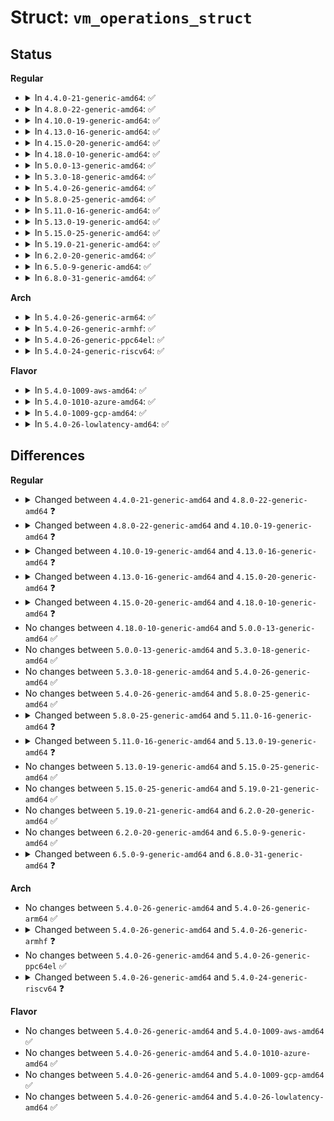 # Struct: <code>vm_operations_struct</code>

## Status
<b>Regular</b>
<ul>
<li>
<details>
<summary>In <code>4.4.0-21-generic-amd64</code>: ✅</summary>

```c
struct vm_operations_struct {
    void (*)(struct vm_area_struct *) open;
    void (*)(struct vm_area_struct *) close;
    int (*)(struct vm_area_struct *) mremap;
    int (*)(struct vm_area_struct *, struct vm_fault *) fault;
    int (*)(struct vm_area_struct *, long unsigned int, pmd_t *, unsigned int) pmd_fault;
    void (*)(struct vm_area_struct *, struct vm_fault *) map_pages;
    int (*)(struct vm_area_struct *, struct vm_fault *) page_mkwrite;
    int (*)(struct vm_area_struct *, struct vm_fault *) pfn_mkwrite;
    int (*)(struct vm_area_struct *, long unsigned int, void *, int, int) access;
    const char * (*)(struct vm_area_struct *) name;
    int (*)(struct vm_area_struct *, struct mempolicy *) set_policy;
    struct mempolicy * (*)(struct vm_area_struct *, long unsigned int) get_policy;
    struct page * (*)(struct vm_area_struct *, long unsigned int) find_special_page;
}
```
</details>
</li>
<li>
<details>
<summary>In <code>4.8.0-22-generic-amd64</code>: ✅</summary>

```c
struct vm_operations_struct {
    void (*)(struct vm_area_struct *) open;
    void (*)(struct vm_area_struct *) close;
    int (*)(struct vm_area_struct *) mremap;
    int (*)(struct vm_area_struct *, struct vm_fault *) fault;
    int (*)(struct vm_area_struct *, long unsigned int, pmd_t *, unsigned int) pmd_fault;
    void (*)(struct fault_env *, long unsigned int, long unsigned int) map_pages;
    int (*)(struct vm_area_struct *, struct vm_fault *) page_mkwrite;
    int (*)(struct vm_area_struct *, struct vm_fault *) pfn_mkwrite;
    int (*)(struct vm_area_struct *, long unsigned int, void *, int, int) access;
    const char * (*)(struct vm_area_struct *) name;
    int (*)(struct vm_area_struct *, struct mempolicy *) set_policy;
    struct mempolicy * (*)(struct vm_area_struct *, long unsigned int) get_policy;
    struct page * (*)(struct vm_area_struct *, long unsigned int) find_special_page;
}
```
</details>
</li>
<li>
<details>
<summary>In <code>4.10.0-19-generic-amd64</code>: ✅</summary>

```c
struct vm_operations_struct {
    void (*)(struct vm_area_struct *) open;
    void (*)(struct vm_area_struct *) close;
    int (*)(struct vm_area_struct *) mremap;
    int (*)(struct vm_area_struct *, struct vm_fault *) fault;
    int (*)(struct vm_area_struct *, long unsigned int, pmd_t *, unsigned int) pmd_fault;
    void (*)(struct vm_fault *, long unsigned int, long unsigned int) map_pages;
    int (*)(struct vm_area_struct *, struct vm_fault *) page_mkwrite;
    int (*)(struct vm_area_struct *, struct vm_fault *) pfn_mkwrite;
    int (*)(struct vm_area_struct *, long unsigned int, void *, int, int) access;
    const char * (*)(struct vm_area_struct *) name;
    int (*)(struct vm_area_struct *, struct mempolicy *) set_policy;
    struct mempolicy * (*)(struct vm_area_struct *, long unsigned int) get_policy;
    struct page * (*)(struct vm_area_struct *, long unsigned int) find_special_page;
}
```
</details>
</li>
<li>
<details>
<summary>In <code>4.13.0-16-generic-amd64</code>: ✅</summary>

```c
struct vm_operations_struct {
    void (*)(struct vm_area_struct *) open;
    void (*)(struct vm_area_struct *) close;
    int (*)(struct vm_area_struct *) mremap;
    int (*)(struct vm_fault *) fault;
    int (*)(struct vm_fault *, enum page_entry_size) huge_fault;
    void (*)(struct vm_fault *, long unsigned int, long unsigned int) map_pages;
    int (*)(struct vm_fault *) page_mkwrite;
    int (*)(struct vm_fault *) pfn_mkwrite;
    int (*)(struct vm_area_struct *, long unsigned int, void *, int, int) access;
    const char * (*)(struct vm_area_struct *) name;
    int (*)(struct vm_area_struct *, struct mempolicy *) set_policy;
    struct mempolicy * (*)(struct vm_area_struct *, long unsigned int) get_policy;
    struct page * (*)(struct vm_area_struct *, long unsigned int) find_special_page;
}
```
</details>
</li>
<li>
<details>
<summary>In <code>4.15.0-20-generic-amd64</code>: ✅</summary>

```c
struct vm_operations_struct {
    void (*)(struct vm_area_struct *) open;
    void (*)(struct vm_area_struct *) close;
    int (*)(struct vm_area_struct *, long unsigned int) split;
    int (*)(struct vm_area_struct *) mremap;
    int (*)(struct vm_fault *) fault;
    int (*)(struct vm_fault *, enum page_entry_size) huge_fault;
    void (*)(struct vm_fault *, long unsigned int, long unsigned int) map_pages;
    int (*)(struct vm_fault *) page_mkwrite;
    int (*)(struct vm_fault *) pfn_mkwrite;
    int (*)(struct vm_area_struct *, long unsigned int, void *, int, int) access;
    const char * (*)(struct vm_area_struct *) name;
    int (*)(struct vm_area_struct *, struct mempolicy *) set_policy;
    struct mempolicy * (*)(struct vm_area_struct *, long unsigned int) get_policy;
    struct page * (*)(struct vm_area_struct *, long unsigned int) find_special_page;
}
```
</details>
</li>
<li>
<details>
<summary>In <code>4.18.0-10-generic-amd64</code>: ✅</summary>

```c
struct vm_operations_struct {
    void (*)(struct vm_area_struct *) open;
    void (*)(struct vm_area_struct *) close;
    int (*)(struct vm_area_struct *, long unsigned int) split;
    int (*)(struct vm_area_struct *) mremap;
    vm_fault_t (*)(struct vm_fault *) fault;
    vm_fault_t (*)(struct vm_fault *, enum page_entry_size) huge_fault;
    void (*)(struct vm_fault *, long unsigned int, long unsigned int) map_pages;
    long unsigned int (*)(struct vm_area_struct *) pagesize;
    vm_fault_t (*)(struct vm_fault *) page_mkwrite;
    vm_fault_t (*)(struct vm_fault *) pfn_mkwrite;
    int (*)(struct vm_area_struct *, long unsigned int, void *, int, int) access;
    const char * (*)(struct vm_area_struct *) name;
    int (*)(struct vm_area_struct *, struct mempolicy *) set_policy;
    struct mempolicy * (*)(struct vm_area_struct *, long unsigned int) get_policy;
    struct page * (*)(struct vm_area_struct *, long unsigned int) find_special_page;
}
```
</details>
</li>
<li>
<details>
<summary>In <code>5.0.0-13-generic-amd64</code>: ✅</summary>

```c
struct vm_operations_struct {
    void (*)(struct vm_area_struct *) open;
    void (*)(struct vm_area_struct *) close;
    int (*)(struct vm_area_struct *, long unsigned int) split;
    int (*)(struct vm_area_struct *) mremap;
    vm_fault_t (*)(struct vm_fault *) fault;
    vm_fault_t (*)(struct vm_fault *, enum page_entry_size) huge_fault;
    void (*)(struct vm_fault *, long unsigned int, long unsigned int) map_pages;
    long unsigned int (*)(struct vm_area_struct *) pagesize;
    vm_fault_t (*)(struct vm_fault *) page_mkwrite;
    vm_fault_t (*)(struct vm_fault *) pfn_mkwrite;
    int (*)(struct vm_area_struct *, long unsigned int, void *, int, int) access;
    const char * (*)(struct vm_area_struct *) name;
    int (*)(struct vm_area_struct *, struct mempolicy *) set_policy;
    struct mempolicy * (*)(struct vm_area_struct *, long unsigned int) get_policy;
    struct page * (*)(struct vm_area_struct *, long unsigned int) find_special_page;
}
```
</details>
</li>
<li>
<details>
<summary>In <code>5.3.0-18-generic-amd64</code>: ✅</summary>

```c
struct vm_operations_struct {
    void (*)(struct vm_area_struct *) open;
    void (*)(struct vm_area_struct *) close;
    int (*)(struct vm_area_struct *, long unsigned int) split;
    int (*)(struct vm_area_struct *) mremap;
    vm_fault_t (*)(struct vm_fault *) fault;
    vm_fault_t (*)(struct vm_fault *, enum page_entry_size) huge_fault;
    void (*)(struct vm_fault *, long unsigned int, long unsigned int) map_pages;
    long unsigned int (*)(struct vm_area_struct *) pagesize;
    vm_fault_t (*)(struct vm_fault *) page_mkwrite;
    vm_fault_t (*)(struct vm_fault *) pfn_mkwrite;
    int (*)(struct vm_area_struct *, long unsigned int, void *, int, int) access;
    const char * (*)(struct vm_area_struct *) name;
    int (*)(struct vm_area_struct *, struct mempolicy *) set_policy;
    struct mempolicy * (*)(struct vm_area_struct *, long unsigned int) get_policy;
    struct page * (*)(struct vm_area_struct *, long unsigned int) find_special_page;
}
```
</details>
</li>
<li>
<details>
<summary>In <code>5.4.0-26-generic-amd64</code>: ✅</summary>

```c
struct vm_operations_struct {
    void (*)(struct vm_area_struct *) open;
    void (*)(struct vm_area_struct *) close;
    int (*)(struct vm_area_struct *, long unsigned int) split;
    int (*)(struct vm_area_struct *) mremap;
    vm_fault_t (*)(struct vm_fault *) fault;
    vm_fault_t (*)(struct vm_fault *, enum page_entry_size) huge_fault;
    void (*)(struct vm_fault *, long unsigned int, long unsigned int) map_pages;
    long unsigned int (*)(struct vm_area_struct *) pagesize;
    vm_fault_t (*)(struct vm_fault *) page_mkwrite;
    vm_fault_t (*)(struct vm_fault *) pfn_mkwrite;
    int (*)(struct vm_area_struct *, long unsigned int, void *, int, int) access;
    const char * (*)(struct vm_area_struct *) name;
    int (*)(struct vm_area_struct *, struct mempolicy *) set_policy;
    struct mempolicy * (*)(struct vm_area_struct *, long unsigned int) get_policy;
    struct page * (*)(struct vm_area_struct *, long unsigned int) find_special_page;
}
```
</details>
</li>
<li>
<details>
<summary>In <code>5.8.0-25-generic-amd64</code>: ✅</summary>

```c
struct vm_operations_struct {
    void (*)(struct vm_area_struct *) open;
    void (*)(struct vm_area_struct *) close;
    int (*)(struct vm_area_struct *, long unsigned int) split;
    int (*)(struct vm_area_struct *) mremap;
    vm_fault_t (*)(struct vm_fault *) fault;
    vm_fault_t (*)(struct vm_fault *, enum page_entry_size) huge_fault;
    void (*)(struct vm_fault *, long unsigned int, long unsigned int) map_pages;
    long unsigned int (*)(struct vm_area_struct *) pagesize;
    vm_fault_t (*)(struct vm_fault *) page_mkwrite;
    vm_fault_t (*)(struct vm_fault *) pfn_mkwrite;
    int (*)(struct vm_area_struct *, long unsigned int, void *, int, int) access;
    const char * (*)(struct vm_area_struct *) name;
    int (*)(struct vm_area_struct *, struct mempolicy *) set_policy;
    struct mempolicy * (*)(struct vm_area_struct *, long unsigned int) get_policy;
    struct page * (*)(struct vm_area_struct *, long unsigned int) find_special_page;
}
```
</details>
</li>
<li>
<details>
<summary>In <code>5.11.0-16-generic-amd64</code>: ✅</summary>

```c
struct vm_operations_struct {
    void (*)(struct vm_area_struct *) open;
    void (*)(struct vm_area_struct *) close;
    int (*)(struct vm_area_struct *, long unsigned int) may_split;
    int (*)(struct vm_area_struct *, long unsigned int) mremap;
    int (*)(struct vm_area_struct *, long unsigned int, long unsigned int, long unsigned int) mprotect;
    vm_fault_t (*)(struct vm_fault *) fault;
    vm_fault_t (*)(struct vm_fault *, enum page_entry_size) huge_fault;
    void (*)(struct vm_fault *, long unsigned int, long unsigned int) map_pages;
    long unsigned int (*)(struct vm_area_struct *) pagesize;
    vm_fault_t (*)(struct vm_fault *) page_mkwrite;
    vm_fault_t (*)(struct vm_fault *) pfn_mkwrite;
    int (*)(struct vm_area_struct *, long unsigned int, void *, int, int) access;
    const char * (*)(struct vm_area_struct *) name;
    int (*)(struct vm_area_struct *, struct mempolicy *) set_policy;
    struct mempolicy * (*)(struct vm_area_struct *, long unsigned int) get_policy;
    struct page * (*)(struct vm_area_struct *, long unsigned int) find_special_page;
}
```
</details>
</li>
<li>
<details>
<summary>In <code>5.13.0-19-generic-amd64</code>: ✅</summary>

```c
struct vm_operations_struct {
    void (*)(struct vm_area_struct *) open;
    void (*)(struct vm_area_struct *) close;
    int (*)(struct vm_area_struct *, long unsigned int) may_split;
    int (*)(struct vm_area_struct *) mremap;
    int (*)(struct vm_area_struct *, long unsigned int, long unsigned int, long unsigned int) mprotect;
    vm_fault_t (*)(struct vm_fault *) fault;
    vm_fault_t (*)(struct vm_fault *, enum page_entry_size) huge_fault;
    vm_fault_t (*)(struct vm_fault *, long unsigned int, long unsigned int) map_pages;
    long unsigned int (*)(struct vm_area_struct *) pagesize;
    vm_fault_t (*)(struct vm_fault *) page_mkwrite;
    vm_fault_t (*)(struct vm_fault *) pfn_mkwrite;
    int (*)(struct vm_area_struct *, long unsigned int, void *, int, int) access;
    const char * (*)(struct vm_area_struct *) name;
    int (*)(struct vm_area_struct *, struct mempolicy *) set_policy;
    struct mempolicy * (*)(struct vm_area_struct *, long unsigned int) get_policy;
    struct page * (*)(struct vm_area_struct *, long unsigned int) find_special_page;
}
```
</details>
</li>
<li>
<details>
<summary>In <code>5.15.0-25-generic-amd64</code>: ✅</summary>

```c
struct vm_operations_struct {
    void (*)(struct vm_area_struct *) open;
    void (*)(struct vm_area_struct *) close;
    int (*)(struct vm_area_struct *, long unsigned int) may_split;
    int (*)(struct vm_area_struct *) mremap;
    int (*)(struct vm_area_struct *, long unsigned int, long unsigned int, long unsigned int) mprotect;
    vm_fault_t (*)(struct vm_fault *) fault;
    vm_fault_t (*)(struct vm_fault *, enum page_entry_size) huge_fault;
    vm_fault_t (*)(struct vm_fault *, long unsigned int, long unsigned int) map_pages;
    long unsigned int (*)(struct vm_area_struct *) pagesize;
    vm_fault_t (*)(struct vm_fault *) page_mkwrite;
    vm_fault_t (*)(struct vm_fault *) pfn_mkwrite;
    int (*)(struct vm_area_struct *, long unsigned int, void *, int, int) access;
    const char * (*)(struct vm_area_struct *) name;
    int (*)(struct vm_area_struct *, struct mempolicy *) set_policy;
    struct mempolicy * (*)(struct vm_area_struct *, long unsigned int) get_policy;
    struct page * (*)(struct vm_area_struct *, long unsigned int) find_special_page;
}
```
</details>
</li>
<li>
<details>
<summary>In <code>5.19.0-21-generic-amd64</code>: ✅</summary>

```c
struct vm_operations_struct {
    void (*)(struct vm_area_struct *) open;
    void (*)(struct vm_area_struct *) close;
    int (*)(struct vm_area_struct *, long unsigned int) may_split;
    int (*)(struct vm_area_struct *) mremap;
    int (*)(struct vm_area_struct *, long unsigned int, long unsigned int, long unsigned int) mprotect;
    vm_fault_t (*)(struct vm_fault *) fault;
    vm_fault_t (*)(struct vm_fault *, enum page_entry_size) huge_fault;
    vm_fault_t (*)(struct vm_fault *, long unsigned int, long unsigned int) map_pages;
    long unsigned int (*)(struct vm_area_struct *) pagesize;
    vm_fault_t (*)(struct vm_fault *) page_mkwrite;
    vm_fault_t (*)(struct vm_fault *) pfn_mkwrite;
    int (*)(struct vm_area_struct *, long unsigned int, void *, int, int) access;
    const char * (*)(struct vm_area_struct *) name;
    int (*)(struct vm_area_struct *, struct mempolicy *) set_policy;
    struct mempolicy * (*)(struct vm_area_struct *, long unsigned int) get_policy;
    struct page * (*)(struct vm_area_struct *, long unsigned int) find_special_page;
}
```
</details>
</li>
<li>
<details>
<summary>In <code>6.2.0-20-generic-amd64</code>: ✅</summary>

```c
struct vm_operations_struct {
    void (*)(struct vm_area_struct *) open;
    void (*)(struct vm_area_struct *) close;
    int (*)(struct vm_area_struct *, long unsigned int) may_split;
    int (*)(struct vm_area_struct *) mremap;
    int (*)(struct vm_area_struct *, long unsigned int, long unsigned int, long unsigned int) mprotect;
    vm_fault_t (*)(struct vm_fault *) fault;
    vm_fault_t (*)(struct vm_fault *, enum page_entry_size) huge_fault;
    vm_fault_t (*)(struct vm_fault *, long unsigned int, long unsigned int) map_pages;
    long unsigned int (*)(struct vm_area_struct *) pagesize;
    vm_fault_t (*)(struct vm_fault *) page_mkwrite;
    vm_fault_t (*)(struct vm_fault *) pfn_mkwrite;
    int (*)(struct vm_area_struct *, long unsigned int, void *, int, int) access;
    const char * (*)(struct vm_area_struct *) name;
    int (*)(struct vm_area_struct *, struct mempolicy *) set_policy;
    struct mempolicy * (*)(struct vm_area_struct *, long unsigned int) get_policy;
    struct page * (*)(struct vm_area_struct *, long unsigned int) find_special_page;
}
```
</details>
</li>
<li>
<details>
<summary>In <code>6.5.0-9-generic-amd64</code>: ✅</summary>

```c
struct vm_operations_struct {
    void (*)(struct vm_area_struct *) open;
    void (*)(struct vm_area_struct *) close;
    int (*)(struct vm_area_struct *, long unsigned int) may_split;
    int (*)(struct vm_area_struct *) mremap;
    int (*)(struct vm_area_struct *, long unsigned int, long unsigned int, long unsigned int) mprotect;
    vm_fault_t (*)(struct vm_fault *) fault;
    vm_fault_t (*)(struct vm_fault *, enum page_entry_size) huge_fault;
    vm_fault_t (*)(struct vm_fault *, long unsigned int, long unsigned int) map_pages;
    long unsigned int (*)(struct vm_area_struct *) pagesize;
    vm_fault_t (*)(struct vm_fault *) page_mkwrite;
    vm_fault_t (*)(struct vm_fault *) pfn_mkwrite;
    int (*)(struct vm_area_struct *, long unsigned int, void *, int, int) access;
    const char * (*)(struct vm_area_struct *) name;
    int (*)(struct vm_area_struct *, struct mempolicy *) set_policy;
    struct mempolicy * (*)(struct vm_area_struct *, long unsigned int) get_policy;
    struct page * (*)(struct vm_area_struct *, long unsigned int) find_special_page;
}
```
</details>
</li>
<li>
<details>
<summary>In <code>6.8.0-31-generic-amd64</code>: ✅</summary>

```c
struct vm_operations_struct {
    void (*)(struct vm_area_struct *) open;
    void (*)(struct vm_area_struct *) close;
    int (*)(struct vm_area_struct *, long unsigned int) may_split;
    int (*)(struct vm_area_struct *) mremap;
    int (*)(struct vm_area_struct *, long unsigned int, long unsigned int, long unsigned int) mprotect;
    vm_fault_t (*)(struct vm_fault *) fault;
    vm_fault_t (*)(struct vm_fault *, unsigned int) huge_fault;
    vm_fault_t (*)(struct vm_fault *, long unsigned int, long unsigned int) map_pages;
    long unsigned int (*)(struct vm_area_struct *) pagesize;
    vm_fault_t (*)(struct vm_fault *) page_mkwrite;
    vm_fault_t (*)(struct vm_fault *) pfn_mkwrite;
    int (*)(struct vm_area_struct *, long unsigned int, void *, int, int) access;
    const char * (*)(struct vm_area_struct *) name;
    int (*)(struct vm_area_struct *, struct mempolicy *) set_policy;
    struct mempolicy * (*)(struct vm_area_struct *, long unsigned int, long unsigned int *) get_policy;
    struct page * (*)(struct vm_area_struct *, long unsigned int) find_special_page;
}
```
</details>
</li>
</ul>
<b>Arch</b>
<ul>
<li>
<details>
<summary>In <code>5.4.0-26-generic-arm64</code>: ✅</summary>

```c
struct vm_operations_struct {
    void (*)(struct vm_area_struct *) open;
    void (*)(struct vm_area_struct *) close;
    int (*)(struct vm_area_struct *, long unsigned int) split;
    int (*)(struct vm_area_struct *) mremap;
    vm_fault_t (*)(struct vm_fault *) fault;
    vm_fault_t (*)(struct vm_fault *, enum page_entry_size) huge_fault;
    void (*)(struct vm_fault *, long unsigned int, long unsigned int) map_pages;
    long unsigned int (*)(struct vm_area_struct *) pagesize;
    vm_fault_t (*)(struct vm_fault *) page_mkwrite;
    vm_fault_t (*)(struct vm_fault *) pfn_mkwrite;
    int (*)(struct vm_area_struct *, long unsigned int, void *, int, int) access;
    const char * (*)(struct vm_area_struct *) name;
    int (*)(struct vm_area_struct *, struct mempolicy *) set_policy;
    struct mempolicy * (*)(struct vm_area_struct *, long unsigned int) get_policy;
    struct page * (*)(struct vm_area_struct *, long unsigned int) find_special_page;
}
```
</details>
</li>
<li>
<details>
<summary>In <code>5.4.0-26-generic-armhf</code>: ✅</summary>

```c
struct vm_operations_struct {
    void (*)(struct vm_area_struct *) open;
    void (*)(struct vm_area_struct *) close;
    int (*)(struct vm_area_struct *, long unsigned int) split;
    int (*)(struct vm_area_struct *) mremap;
    vm_fault_t (*)(struct vm_fault *) fault;
    vm_fault_t (*)(struct vm_fault *, enum page_entry_size) huge_fault;
    void (*)(struct vm_fault *, long unsigned int, long unsigned int) map_pages;
    long unsigned int (*)(struct vm_area_struct *) pagesize;
    vm_fault_t (*)(struct vm_fault *) page_mkwrite;
    vm_fault_t (*)(struct vm_fault *) pfn_mkwrite;
    int (*)(struct vm_area_struct *, long unsigned int, void *, int, int) access;
    const char * (*)(struct vm_area_struct *) name;
    struct page * (*)(struct vm_area_struct *, long unsigned int) find_special_page;
}
```
</details>
</li>
<li>
<details>
<summary>In <code>5.4.0-26-generic-ppc64el</code>: ✅</summary>

```c
struct vm_operations_struct {
    void (*)(struct vm_area_struct *) open;
    void (*)(struct vm_area_struct *) close;
    int (*)(struct vm_area_struct *, long unsigned int) split;
    int (*)(struct vm_area_struct *) mremap;
    vm_fault_t (*)(struct vm_fault *) fault;
    vm_fault_t (*)(struct vm_fault *, enum page_entry_size) huge_fault;
    void (*)(struct vm_fault *, long unsigned int, long unsigned int) map_pages;
    long unsigned int (*)(struct vm_area_struct *) pagesize;
    vm_fault_t (*)(struct vm_fault *) page_mkwrite;
    vm_fault_t (*)(struct vm_fault *) pfn_mkwrite;
    int (*)(struct vm_area_struct *, long unsigned int, void *, int, int) access;
    const char * (*)(struct vm_area_struct *) name;
    int (*)(struct vm_area_struct *, struct mempolicy *) set_policy;
    struct mempolicy * (*)(struct vm_area_struct *, long unsigned int) get_policy;
    struct page * (*)(struct vm_area_struct *, long unsigned int) find_special_page;
}
```
</details>
</li>
<li>
<details>
<summary>In <code>5.4.0-24-generic-riscv64</code>: ✅</summary>

```c
struct vm_operations_struct {
    void (*)(struct vm_area_struct *) open;
    void (*)(struct vm_area_struct *) close;
    int (*)(struct vm_area_struct *, long unsigned int) split;
    int (*)(struct vm_area_struct *) mremap;
    vm_fault_t (*)(struct vm_fault *) fault;
    vm_fault_t (*)(struct vm_fault *, enum page_entry_size) huge_fault;
    void (*)(struct vm_fault *, long unsigned int, long unsigned int) map_pages;
    long unsigned int (*)(struct vm_area_struct *) pagesize;
    vm_fault_t (*)(struct vm_fault *) page_mkwrite;
    vm_fault_t (*)(struct vm_fault *) pfn_mkwrite;
    int (*)(struct vm_area_struct *, long unsigned int, void *, int, int) access;
    const char * (*)(struct vm_area_struct *) name;
    struct page * (*)(struct vm_area_struct *, long unsigned int) find_special_page;
}
```
</details>
</li>
</ul>
<b>Flavor</b>
<ul>
<li>
<details>
<summary>In <code>5.4.0-1009-aws-amd64</code>: ✅</summary>

```c
struct vm_operations_struct {
    void (*)(struct vm_area_struct *) open;
    void (*)(struct vm_area_struct *) close;
    int (*)(struct vm_area_struct *, long unsigned int) split;
    int (*)(struct vm_area_struct *) mremap;
    vm_fault_t (*)(struct vm_fault *) fault;
    vm_fault_t (*)(struct vm_fault *, enum page_entry_size) huge_fault;
    void (*)(struct vm_fault *, long unsigned int, long unsigned int) map_pages;
    long unsigned int (*)(struct vm_area_struct *) pagesize;
    vm_fault_t (*)(struct vm_fault *) page_mkwrite;
    vm_fault_t (*)(struct vm_fault *) pfn_mkwrite;
    int (*)(struct vm_area_struct *, long unsigned int, void *, int, int) access;
    const char * (*)(struct vm_area_struct *) name;
    int (*)(struct vm_area_struct *, struct mempolicy *) set_policy;
    struct mempolicy * (*)(struct vm_area_struct *, long unsigned int) get_policy;
    struct page * (*)(struct vm_area_struct *, long unsigned int) find_special_page;
}
```
</details>
</li>
<li>
<details>
<summary>In <code>5.4.0-1010-azure-amd64</code>: ✅</summary>

```c
struct vm_operations_struct {
    void (*)(struct vm_area_struct *) open;
    void (*)(struct vm_area_struct *) close;
    int (*)(struct vm_area_struct *, long unsigned int) split;
    int (*)(struct vm_area_struct *) mremap;
    vm_fault_t (*)(struct vm_fault *) fault;
    vm_fault_t (*)(struct vm_fault *, enum page_entry_size) huge_fault;
    void (*)(struct vm_fault *, long unsigned int, long unsigned int) map_pages;
    long unsigned int (*)(struct vm_area_struct *) pagesize;
    vm_fault_t (*)(struct vm_fault *) page_mkwrite;
    vm_fault_t (*)(struct vm_fault *) pfn_mkwrite;
    int (*)(struct vm_area_struct *, long unsigned int, void *, int, int) access;
    const char * (*)(struct vm_area_struct *) name;
    int (*)(struct vm_area_struct *, struct mempolicy *) set_policy;
    struct mempolicy * (*)(struct vm_area_struct *, long unsigned int) get_policy;
    struct page * (*)(struct vm_area_struct *, long unsigned int) find_special_page;
}
```
</details>
</li>
<li>
<details>
<summary>In <code>5.4.0-1009-gcp-amd64</code>: ✅</summary>

```c
struct vm_operations_struct {
    void (*)(struct vm_area_struct *) open;
    void (*)(struct vm_area_struct *) close;
    int (*)(struct vm_area_struct *, long unsigned int) split;
    int (*)(struct vm_area_struct *) mremap;
    vm_fault_t (*)(struct vm_fault *) fault;
    vm_fault_t (*)(struct vm_fault *, enum page_entry_size) huge_fault;
    void (*)(struct vm_fault *, long unsigned int, long unsigned int) map_pages;
    long unsigned int (*)(struct vm_area_struct *) pagesize;
    vm_fault_t (*)(struct vm_fault *) page_mkwrite;
    vm_fault_t (*)(struct vm_fault *) pfn_mkwrite;
    int (*)(struct vm_area_struct *, long unsigned int, void *, int, int) access;
    const char * (*)(struct vm_area_struct *) name;
    int (*)(struct vm_area_struct *, struct mempolicy *) set_policy;
    struct mempolicy * (*)(struct vm_area_struct *, long unsigned int) get_policy;
    struct page * (*)(struct vm_area_struct *, long unsigned int) find_special_page;
}
```
</details>
</li>
<li>
<details>
<summary>In <code>5.4.0-26-lowlatency-amd64</code>: ✅</summary>

```c
struct vm_operations_struct {
    void (*)(struct vm_area_struct *) open;
    void (*)(struct vm_area_struct *) close;
    int (*)(struct vm_area_struct *, long unsigned int) split;
    int (*)(struct vm_area_struct *) mremap;
    vm_fault_t (*)(struct vm_fault *) fault;
    vm_fault_t (*)(struct vm_fault *, enum page_entry_size) huge_fault;
    void (*)(struct vm_fault *, long unsigned int, long unsigned int) map_pages;
    long unsigned int (*)(struct vm_area_struct *) pagesize;
    vm_fault_t (*)(struct vm_fault *) page_mkwrite;
    vm_fault_t (*)(struct vm_fault *) pfn_mkwrite;
    int (*)(struct vm_area_struct *, long unsigned int, void *, int, int) access;
    const char * (*)(struct vm_area_struct *) name;
    int (*)(struct vm_area_struct *, struct mempolicy *) set_policy;
    struct mempolicy * (*)(struct vm_area_struct *, long unsigned int) get_policy;
    struct page * (*)(struct vm_area_struct *, long unsigned int) find_special_page;
}
```
</details>
</li>
</ul>

## Differences
<b>Regular</b>
<ul>
<li>
<details>
<summary>Changed between <code>4.4.0-21-generic-amd64</code> and <code>4.8.0-22-generic-amd64</code> ❓</summary>
<ul>
<li>
<b>Field type changed. </b>
<code>void (*)(struct vm_area_struct *, struct vm_fault *) map_pages</code> ➡️ <code>void (*)(struct fault_env *, long unsigned int, long unsigned int) map_pages</code>
</li>
</ul>
</details>
</li>
<li>
<details>
<summary>Changed between <code>4.8.0-22-generic-amd64</code> and <code>4.10.0-19-generic-amd64</code> ❓</summary>
<ul>
<li>
<b>Field type changed. </b>
<code>void (*)(struct fault_env *, long unsigned int, long unsigned int) map_pages</code> ➡️ <code>void (*)(struct vm_fault *, long unsigned int, long unsigned int) map_pages</code>
</li>
</ul>
</details>
</li>
<li>
<details>
<summary>Changed between <code>4.10.0-19-generic-amd64</code> and <code>4.13.0-16-generic-amd64</code> ❓</summary>
<ul>
<li>
<b>Field added. </b>
<code>int (*)(struct vm_fault *, enum page_entry_size) huge_fault</code>
</li>
<li>
<b>Field removed. </b>
<code>int (*)(struct vm_area_struct *, long unsigned int, pmd_t *, unsigned int) pmd_fault</code>
</li>
<li>
<b>Field type changed. </b>
<code>int (*)(struct vm_area_struct *, struct vm_fault *) fault</code> ➡️ <code>int (*)(struct vm_fault *) fault</code>
</li>
<li>
<b>Field type changed. </b>
<code>int (*)(struct vm_area_struct *, struct vm_fault *) page_mkwrite</code> ➡️ <code>int (*)(struct vm_fault *) page_mkwrite</code>
</li>
<li>
<b>Field type changed. </b>
<code>int (*)(struct vm_area_struct *, struct vm_fault *) pfn_mkwrite</code> ➡️ <code>int (*)(struct vm_fault *) pfn_mkwrite</code>
</li>
</ul>
</details>
</li>
<li>
<details>
<summary>Changed between <code>4.13.0-16-generic-amd64</code> and <code>4.15.0-20-generic-amd64</code> ❓</summary>
<ul>
<li>
<b>Field added. </b>
<code>int (*)(struct vm_area_struct *, long unsigned int) split</code>
</li>
</ul>
</details>
</li>
<li>
<details>
<summary>Changed between <code>4.15.0-20-generic-amd64</code> and <code>4.18.0-10-generic-amd64</code> ❓</summary>
<ul>
<li>
<b>Field added. </b>
<code>long unsigned int (*)(struct vm_area_struct *) pagesize</code>
</li>
<li>
<b>Field type changed. </b>
<code>int (*)(struct vm_fault *) fault</code> ➡️ <code>vm_fault_t (*)(struct vm_fault *) fault</code>
</li>
<li>
<b>Field type changed. </b>
<code>int (*)(struct vm_fault *, enum page_entry_size) huge_fault</code> ➡️ <code>vm_fault_t (*)(struct vm_fault *, enum page_entry_size) huge_fault</code>
</li>
<li>
<b>Field type changed. </b>
<code>int (*)(struct vm_fault *) page_mkwrite</code> ➡️ <code>vm_fault_t (*)(struct vm_fault *) page_mkwrite</code>
</li>
<li>
<b>Field type changed. </b>
<code>int (*)(struct vm_fault *) pfn_mkwrite</code> ➡️ <code>vm_fault_t (*)(struct vm_fault *) pfn_mkwrite</code>
</li>
</ul>
</details>
</li>
<li>
No changes between <code>4.18.0-10-generic-amd64</code> and <code>5.0.0-13-generic-amd64</code> ✅
</li>
<li>
No changes between <code>5.0.0-13-generic-amd64</code> and <code>5.3.0-18-generic-amd64</code> ✅
</li>
<li>
No changes between <code>5.3.0-18-generic-amd64</code> and <code>5.4.0-26-generic-amd64</code> ✅
</li>
<li>
No changes between <code>5.4.0-26-generic-amd64</code> and <code>5.8.0-25-generic-amd64</code> ✅
</li>
<li>
<details>
<summary>Changed between <code>5.8.0-25-generic-amd64</code> and <code>5.11.0-16-generic-amd64</code> ❓</summary>
<ul>
<li>
<b>Field added. </b>
<code>int (*)(struct vm_area_struct *, long unsigned int) may_split</code>
</li>
<li>
<b>Field added. </b>
<code>int (*)(struct vm_area_struct *, long unsigned int, long unsigned int, long unsigned int) mprotect</code>
</li>
<li>
<b>Field removed. </b>
<code>int (*)(struct vm_area_struct *, long unsigned int) split</code>
</li>
<li>
<b>Field type changed. </b>
<code>int (*)(struct vm_area_struct *) mremap</code> ➡️ <code>int (*)(struct vm_area_struct *, long unsigned int) mremap</code>
</li>
</ul>
</details>
</li>
<li>
<details>
<summary>Changed between <code>5.11.0-16-generic-amd64</code> and <code>5.13.0-19-generic-amd64</code> ❓</summary>
<ul>
<li>
<b>Field type changed. </b>
<code>int (*)(struct vm_area_struct *, long unsigned int) mremap</code> ➡️ <code>int (*)(struct vm_area_struct *) mremap</code>
</li>
<li>
<b>Field type changed. </b>
<code>void (*)(struct vm_fault *, long unsigned int, long unsigned int) map_pages</code> ➡️ <code>vm_fault_t (*)(struct vm_fault *, long unsigned int, long unsigned int) map_pages</code>
</li>
</ul>
</details>
</li>
<li>
No changes between <code>5.13.0-19-generic-amd64</code> and <code>5.15.0-25-generic-amd64</code> ✅
</li>
<li>
No changes between <code>5.15.0-25-generic-amd64</code> and <code>5.19.0-21-generic-amd64</code> ✅
</li>
<li>
No changes between <code>5.19.0-21-generic-amd64</code> and <code>6.2.0-20-generic-amd64</code> ✅
</li>
<li>
No changes between <code>6.2.0-20-generic-amd64</code> and <code>6.5.0-9-generic-amd64</code> ✅
</li>
<li>
<details>
<summary>Changed between <code>6.5.0-9-generic-amd64</code> and <code>6.8.0-31-generic-amd64</code> ❓</summary>
<ul>
<li>
<b>Field type changed. </b>
<code>vm_fault_t (*)(struct vm_fault *, enum page_entry_size) huge_fault</code> ➡️ <code>vm_fault_t (*)(struct vm_fault *, unsigned int) huge_fault</code>
</li>
<li>
<b>Field type changed. </b>
<code>struct mempolicy * (*)(struct vm_area_struct *, long unsigned int) get_policy</code> ➡️ <code>struct mempolicy * (*)(struct vm_area_struct *, long unsigned int, long unsigned int *) get_policy</code>
</li>
</ul>
</details>
</li>
</ul>
<b>Arch</b>
<ul>
<li>
No changes between <code>5.4.0-26-generic-amd64</code> and <code>5.4.0-26-generic-arm64</code> ✅
</li>
<li>
<details>
<summary>Changed between <code>5.4.0-26-generic-amd64</code> and <code>5.4.0-26-generic-armhf</code> ❓</summary>
<ul>
<li>
<b>Field removed. </b>
<code>int (*)(struct vm_area_struct *, struct mempolicy *) set_policy</code>
</li>
<li>
<b>Field removed. </b>
<code>struct mempolicy * (*)(struct vm_area_struct *, long unsigned int) get_policy</code>
</li>
</ul>
</details>
</li>
<li>
No changes between <code>5.4.0-26-generic-amd64</code> and <code>5.4.0-26-generic-ppc64el</code> ✅
</li>
<li>
<details>
<summary>Changed between <code>5.4.0-26-generic-amd64</code> and <code>5.4.0-24-generic-riscv64</code> ❓</summary>
<ul>
<li>
<b>Field removed. </b>
<code>int (*)(struct vm_area_struct *, struct mempolicy *) set_policy</code>
</li>
<li>
<b>Field removed. </b>
<code>struct mempolicy * (*)(struct vm_area_struct *, long unsigned int) get_policy</code>
</li>
</ul>
</details>
</li>
</ul>
<b>Flavor</b>
<ul>
<li>
No changes between <code>5.4.0-26-generic-amd64</code> and <code>5.4.0-1009-aws-amd64</code> ✅
</li>
<li>
No changes between <code>5.4.0-26-generic-amd64</code> and <code>5.4.0-1010-azure-amd64</code> ✅
</li>
<li>
No changes between <code>5.4.0-26-generic-amd64</code> and <code>5.4.0-1009-gcp-amd64</code> ✅
</li>
<li>
No changes between <code>5.4.0-26-generic-amd64</code> and <code>5.4.0-26-lowlatency-amd64</code> ✅
</li>
</ul>
